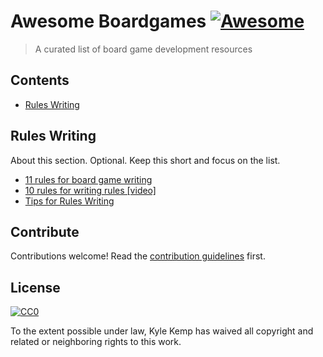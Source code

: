 # Awesome Boardgames [![Awesome](https://cdn.rawgit.com/sindresorhus/awesome/d7305f38d29fed78fa85652e3a63e154dd8e8829/media/badge.svg)](https://github.com/sindresorhus/awesome)

> A curated list of board game development resources


## Contents

- [Rules Writing](#rules-writing)


## Rules Writing

About this section. Optional. Keep this short and focus on the list.

- [11 rules for board game writing](http://ryanmacklin.com/2015/02/11-rules-board-game-writing/)
- [10 rules for writing rules [video]](https://www.youtube.com/watch?v=SshUdUEtIw8)
- [Tips for Rules Writing](http://sedjtroll.blogspot.com/2015/03/tips-for-rules-writing.html?m=1)

## Contribute

Contributions welcome! Read the [contribution guidelines](contributing.md) first.


## License

[![CC0](http://mirrors.creativecommons.org/presskit/buttons/88x31/svg/cc-zero.svg)](http://creativecommons.org/publicdomain/zero/1.0)

To the extent possible under law, Kyle Kemp has waived all copyright and
related or neighboring rights to this work.
